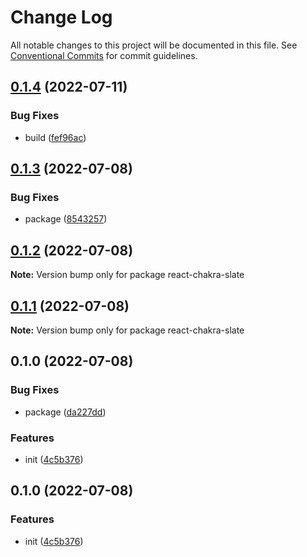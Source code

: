 # Change Log

All notable changes to this project will be documented in this file.
See [Conventional Commits](https://conventionalcommits.org) for commit guidelines.

## [0.1.4](https://github.com/corlogix/react-chakra/compare/react-chakra-slate@0.1.3...react-chakra-slate@0.1.4) (2022-07-11)


### Bug Fixes

* build ([fef96ac](https://github.com/corlogix/react-chakra/commit/fef96ac506c3f9a5abc0949438670e7ad155cf3b))





## [0.1.3](https://github.com/corlogix/react-chakra/compare/react-chakra-slate@0.1.2...react-chakra-slate@0.1.3) (2022-07-08)


### Bug Fixes

* package ([8543257](https://github.com/corlogix/react-chakra/commit/8543257d79d35b55364a849426a8396650ab2691))





## [0.1.2](https://github.com/corlogix/react-chakra/compare/react-chakra-slate@0.1.1...react-chakra-slate@0.1.2) (2022-07-08)

**Note:** Version bump only for package react-chakra-slate





## [0.1.1](https://github.com/corlogix/react-chakra/compare/react-chakra-slate@0.1.0...react-chakra-slate@0.1.1) (2022-07-08)

**Note:** Version bump only for package react-chakra-slate





## 0.1.0 (2022-07-08)


### Bug Fixes

* package ([da227dd](https://github.com/corlogix/react-chakra/commit/da227dd17af4ecd2d90233c806ddcf1a46a9809e))


### Features

* init ([4c5b376](https://github.com/corlogix/react-chakra/commit/4c5b376adadbf0b27ba2957ec5ffe6f9b5a3fdd0))





## 0.1.0 (2022-07-08)


### Features

* init ([4c5b376](https://github.com/corlogix/react-packages/commit/4c5b376adadbf0b27ba2957ec5ffe6f9b5a3fdd0))
